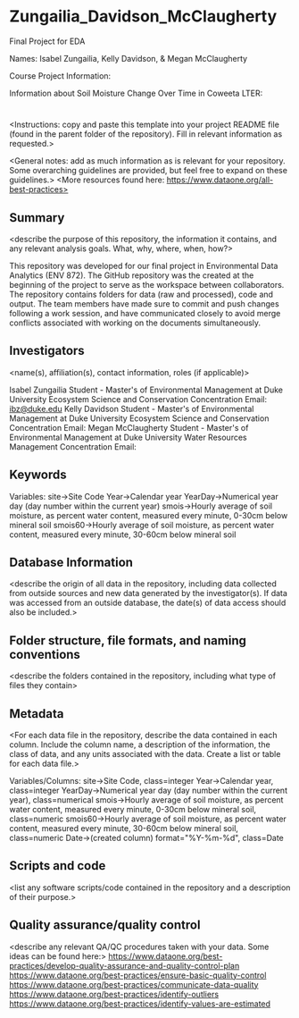 # Zungailia_Davidson_McClaugherty
Final Project for EDA


Names: Isabel Zungailia, Kelly Davidson, & Megan McClaugherty

Course Project Information:

Information about Soil Moisture Change Over Time in Coweeta LTER: 



# <Repository Title>
<Instructions: copy and paste this template into your project README file (found in the parent folder of the repository). Fill in relevant information as requested.>

<General notes: add as much information as is relevant for your repository. Some overarching guidelines are provided, but feel free to expand on these guidelines.>
<More resources found here: https://www.dataone.org/all-best-practices>
<Delete the text inside the brackets when formatting your file.>

## Summary

<describe the purpose of this repository, the information it contains, and any relevant analysis goals. What, why, where, when, how?>


This repository was developed for our final project in Environmental Data Analytics (ENV 872). The GitHub repository was the created at the beginning of the project to serve as the workspace between collaborators. The repository contains folders for data (raw and processed), code and output. The team members have made sure to commit and push changes following a work session, and have communicated closely to avoid merge conflicts associated with working on the documents simultaneously.

## Investigators

<name(s), affiliation(s), contact information, roles (if applicable)>

Isabel Zungailia
  Student - Master's of Environmental Management at Duke University
  Ecosystem Science and Conservation Concentration
  Email: ibz@duke.edu
Kelly Davidson
  Student - Master's of Environmental Management at Duke University
  Ecosystem Science and Conservation Concentration
  Email:
Megan McClaugherty
  Student - Master's of Environmental Management at Duke University
  Water Resources Management Concentration
  Email: 

## Keywords

<add relevant keywords here>
Variables:
site→Site Code
Year→Calendar year
YearDay→Numerical year day (day number within the current year)
smois→Hourly average of soil moisture, as percent water content, measured every minute, 0-30cm below mineral soil
smois60→Hourly average of soil moisture, as percent water content, measured every minute, 30-60cm below mineral soil

## Database Information

<describe the origin of all data in the repository, including data collected from outside sources and new data generated by the investigator(s). If data was accessed from an outside database, the date(s) of data access should also be included.>


## Folder structure, file formats, and naming conventions 

<describe the folders contained in the repository, including what type of files they contain>

<describe the formats of files for the various purposes contained in the repository>

<describe your file naming conventions>

## Metadata

<For each data file in the repository, describe the data contained in each column. Include the column name, a description of the information, the class of data, and any units associated with the data. Create a list or table for each data file.> 

Variables/Columns:
site→Site Code, class=integer
Year→Calendar year, class=integer
YearDay→Numerical year day (day number within the current year), class=numerical
smois→Hourly average of soil moisture, as percent water content, measured every minute, 0-30cm below mineral soil, class=numeric
smois60→Hourly average of soil moisture, as percent water content, measured every minute, 30-60cm below mineral soil, class=numeric
Date→(created column) format="%Y-%m-%d", class=Date

## Scripts and code

<list any software scripts/code contained in the repository and a description of their purpose.>

## Quality assurance/quality control

<describe any relevant QA/QC procedures taken with your data. Some ideas can be found here:>
<https://www.dataone.org/best-practices/develop-quality-assurance-and-quality-control-plan>
<https://www.dataone.org/best-practices/ensure-basic-quality-control>
<https://www.dataone.org/best-practices/communicate-data-quality>
<https://www.dataone.org/best-practices/identify-outliers>
<https://www.dataone.org/best-practices/identify-values-are-estimated>